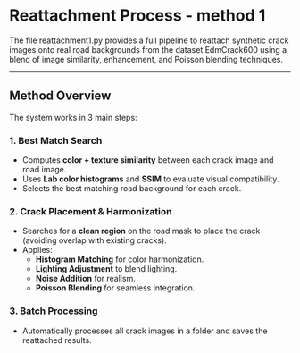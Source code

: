 # Reattachment Process - method 1

The file reattachment1.py provides a full pipeline to reattach synthetic crack images onto real road backgrounds from the dataset EdmCrack600 using a blend of image similarity, enhancement, and Poisson blending techniques. 

---

##  Method Overview

The system works in 3 main steps:

### 1. **Best Match Search**
- Computes **color + texture similarity** between each crack image and road image.
- Uses **Lab color histograms** and **SSIM** to evaluate visual compatibility.
- Selects the best matching road background for each crack.

### 2. **Crack Placement & Harmonization**
- Searches for a **clean region** on the road mask to place the crack (avoiding overlap with existing cracks).
- Applies:
  - **Histogram Matching** for color harmonization.
  - **Lighting Adjustment** to blend lighting.
  - **Noise Addition** for realism.
  - **Poisson Blending** for seamless integration.

### 3. **Batch Processing**
- Automatically processes all crack images in a folder and saves the reattached results.
